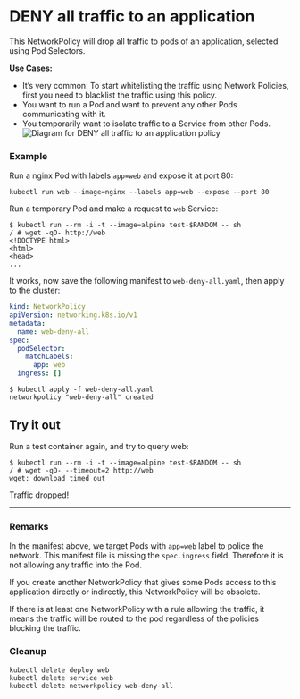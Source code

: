 # DENY all traffic to an application

This NetworkPolicy will drop all traffic to pods of an
application, selected using Pod Selectors.

**Use Cases:**
- It’s very common: To start whitelisting the traffic using
  Network Policies, first you need to blacklist the traffic
  using this policy.
- You want to run a Pod and want to prevent any other Pods
  communicating with it.
- You temporarily want to isolate traffic to a Service from
  other Pods.
![Diagram for DENY all traffic to an application policy](img/1.gif)

### Example

Run a nginx Pod with labels `app=web`  and expose it at port 80:

    kubectl run web --image=nginx --labels app=web --expose --port 80

Run a temporary Pod and make a request to `web` Service:

    $ kubectl run --rm -i -t --image=alpine test-$RANDOM -- sh
    / # wget -qO- http://web
    <!DOCTYPE html>
    <html>
    <head>
    ...

It works, now save the following manifest to `web-deny-all.yaml`,
then apply to the cluster:

```yaml
kind: NetworkPolicy
apiVersion: networking.k8s.io/v1
metadata:
  name: web-deny-all
spec:
  podSelector:
    matchLabels:
      app: web
  ingress: []
```

```
$ kubectl apply -f web-deny-all.yaml
networkpolicy "web-deny-all" created
```

## Try it out

Run a test container again, and try to query web:

    $ kubectl run --rm -i -t --image=alpine test-$RANDOM -- sh
    / # wget -qO- --timeout=2 http://web
    wget: download timed out

Traffic dropped!

-----

### Remarks

In the manifest above, we target Pods with `app=web` label to police the
network. This manifest file is missing the `spec.ingress` field. Therefore it is
not allowing any traffic into the Pod.

If you create another NetworkPolicy that gives some Pods access to this
application directly or indirectly, this NetworkPolicy will be obsolete.

If there is at least one NetworkPolicy with a rule allowing the traffic, it
means the traffic will be routed to the pod regardless of the policies blocking
the traffic.

### Cleanup

```
kubectl delete deploy web
kubectl delete service web
kubectl delete networkpolicy web-deny-all
```
